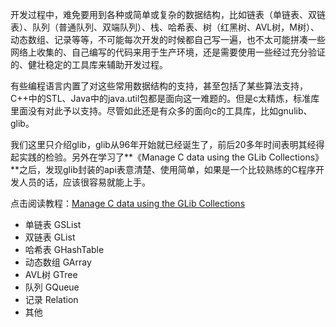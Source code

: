 开发过程中，难免要用到各种或简单或复杂的数据结构，比如链表（单链表、双链表）、队列（普通队列、双端队列）、栈、哈希表、树（红黑树、AVL树，M树）、动态数组、记录等等，不可能每次开发的时候都自己写一遍，也不太可能拼凑一些网络上收集的、自己编写的代码来用于生产环境，还是需要使用一些经过充分验证的、健壮稳定的工具库来辅助开发过程。

有些编程语言内置了对这些常用数据结构的支持，甚至包括了某些算法支持，C++中的STL、Java中的java.util包都是面向这一难题的。但是c太精炼，标准库里面没有对此予以支持。尽管如此还是有众多的面向c的工具库，比如gnulib、glib。

我们这里只介绍glib，glib从96年开始就已经诞生了，前后20多年时间表明其经得起实践的检验。另外在学习了**《Manage C data using the GLib Collections》**之后，发现glib封装的api表意清楚、使用简单，如果是一个比较熟练的C程序开发人员的话，应该很容易就能上手。

点击阅读教程：[Manage C data using the GLib Collections](https://www.ibm.com/developerworks/linux/tutorials/l-glib/)

- 单链表 GSList
- 双链表 GList
- 哈希表 GHashTable
- 动态数组 GArray
- AVL树 GTree
- 队列 GQueue
- 记录 Relation
- 其他

